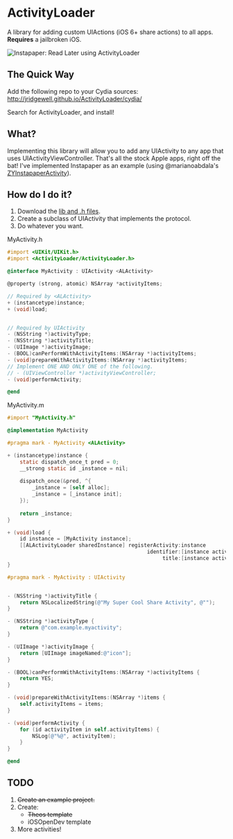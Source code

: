 ActivityLoader
==============

A library for adding custom UIActions (iOS 6+ share actions) to all apps. **Requires** a jailbroken iOS.

![Instapaper: Read Later using ActivityLoader](http://jridgewell.github.io/ActivityLoader/resources/activityloader.png)

The Quick Way
-------------

Add the following repo to your Cydia sources:
    http://jridgewell.github.io/ActivityLoader/cydia/

Search for ActivityLoader, and install!


What?
-----

Implementing this library will allow you to add any UIActivity to any app that uses UIActivityViewController. That's all the stock Apple apps, right off the bat!
I've implemented Instapaper as an example (using @marianoabdala's [ZYInstapaperActivity](https://github.com/marianoabdala/ZYInstapaperActivity)).


How do I do it?
---------------

1. Download the [lib and .h files](http://jridgewell.github.io/ActivityLoader/resources/activityloader.zip).
2. Create a subclass of UIActivity that implements the <ALActivity> protocol.
3. Do whatever you want.

MyActivity.h
```objective-c
#import <UIKit/UIKit.h>
#import <ActivityLoader/ActivityLoader.h>

@interface MyActivity : UIActivity <ALActivity>

@property (strong, atomic) NSArray *activityItems;

// Required by <ALActivity>
+ (instancetype)instance;
+ (void)load;


// Required by UIActivity
- (NSString *)activityType;
- (NSString *)activityTitle;
- (UIImage *)activityImage;
- (BOOL)canPerformWithActivityItems:(NSArray *)activityItems;
- (void)prepareWithActivityItems:(NSArray *)activityItems;
// Implement ONE AND ONLY ONE of the following.
// - (UIViewController *)activityViewController;
- (void)performActivity;

@end
```

MyActivity.m
```objective-c
#import "MyActivity.h"

@implementation MyActivity

#pragma mark - MyActivity <ALActivity>

+ (instancetype)instance {
    static dispatch_once_t pred = 0;
    __strong static id _instance = nil;
    
    dispatch_once(&pred, ^{
        _instance = [self alloc];
        _instance = [_instance init];
    });
    
    return _instance;
}

+ (void)load {
	id instance = [MyActivity instance];
    [[ALActivityLoader sharedInstance] registerActivity:instance
                                             identifier:[instance activityType]
                                                  title:[instance activityTitle]];
}

#pragma mark - MyActivity : UIActivity


- (NSString *)activityTitle {
    return NSLocalizedString(@"My Super Cool Share Activity", @"");
}

- (NSString *)activityType {
    return @"com.example.myactivity";
}

- (UIImage *)activityImage {
    return [UIImage imageNamed:@"icon"];
}

- (BOOL)canPerformWithActivityItems:(NSArray *)activityItems {
    return YES;
}

- (void)prepareWithActivityItems:(NSArray *)items {
    self.activityItems = items;
}

- (void)performActivity {
    for (id activityItem in self.activityItems) {
        NSLog(@"%@", activityItem);
    }
}

@end
```


TODO
----

1. ~~Create an example project.~~
2. Create:
    - ~~Theos template~~
    - iOSOpenDev template
3. More activities!
